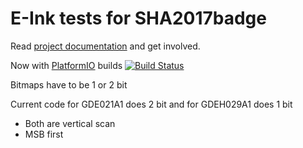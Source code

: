 # E-Ink tests for SHA2017badge

Read [project documentation](https://orga.sha2017.org/index.php/Projects:Badge) and get involved.

Now with [PlatformIO](http://platformio.org/) builds [![Build Status](https://travis-ci.org/annejan/eink.svg?branch=master)](https://travis-ci.org/annejan/eink)

Bitmaps have to be 1 or 2 bit

Current code for GDE021A1 does 2 bit and for GDEH029A1 does 1 bit
* Both are vertical scan
* MSB first
